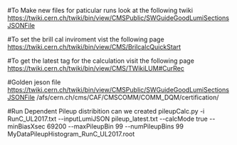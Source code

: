 #To Make new files for paticular runs look at the following twiki
https://twiki.cern.ch/twiki/bin/view/CMSPublic/SWGuideGoodLumiSectionsJSONFile

#To set the brill cal inviroment vist the following page
https://twiki.cern.ch/twiki/bin/view/CMS/BrilcalcQuickStart

#To get the latest tag for the calculation visit the following page
https://twiki.cern.ch/twiki/bin/view/CMS/TWikiLUM#CurRec

#Golden jeson file
https://twiki.cern.ch/twiki/bin/view/CMSPublic/SWGuideGoodLumiSectionsJSONFile
/afs/cern.ch/cms/CAF/CMSCOMM/COMM_DQM/certification/

#Run Dependent Pileup distribition can we created 
pileupCalc.py -i RunC_UL2017.txt --inputLumiJSON pileup_latest.txt --calcMode true --minBiasXsec 69200 --maxPileupBin 99 --numPileupBins 99 MyDataPileupHistogram_RunC_UL2017.root

